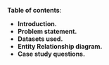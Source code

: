 **Table of contents**: 
* **Introduction.**
* **Problem statement.**
* **Datasets used.**
* **Entity Relationship diagram.**
* **Case study questions.**




  
  
